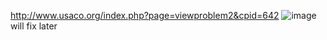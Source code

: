 http://www.usaco.org/index.php?page=viewproblem2&cpid=642
![image](https://github.com/froge159/usaco_training/assets/87875402/bd48e01b-44f6-4986-b776-c33789b016a7)
will fix later
